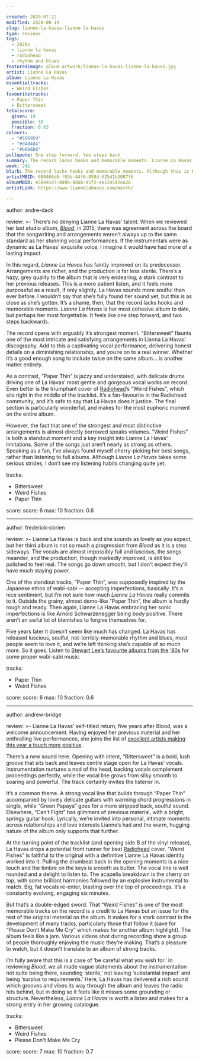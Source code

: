 ```yaml
---

created: 2020-07-22
modified: 2020-08-14
slug: lianne-la-havas-lianne-la-havas
type: reviews
tags:
  - 2020s
  - lianne la havas
  - radiohead
  - rhythm and blues
featuredimage: album-artwork/lianne-la-havas-lianne-la-havas.jpg
artist: Lianne La Havas
album: Lianne La Havas
essentialtracks:
  - Weird Fishes 
favouritetracks:
  - Paper Thin
  - Bittersweet
totalscore:
  given: 19
  possible: 30
  fraction: 0.63
colours:
  - "#595959"
  - "#d4d4d4"
  - "#b6b6b6"
pullquote: One step forward, two steps back 
summary: The record lacks hooks and memorable moments. Lianne La Havas is her most cohesive album to date, but perhaps her most forgettable. It feels like one step forward, two steps back. 
week: 241
blurb: The record lacks hooks and memorable moments. Although this is La Havas' most cohesive album to date, it may also be her most forgettable.
artistMBID: 680466d6-f05b-44f6-858d-625d1b5087f6
albumMBID: e58e9147-0d9b-4dab-95f2-ae134542ea26
artistLink: https://www.liannelahavas.com/merch/

---
```


author: andre-dack

review: >-
  There’s no denying Lianne La Havas’ talent. When we reviewed her last studio album, [*Blood*](/reviews/lianne-la-havas-blood/), in 2015, there was agreement across the board that the songwriting and arrangements weren’t always up to the same standard as her stunning vocal performances. If the instrumentals were as dynamic as La Havas’ exquisite voice, I imagine it would have had more of a lasting impact.

  In this regard, *Lianne La Havas* has faintly improved on its predecessor. Arrangements are richer, and the production is far less sterile. There’s a hazy, grey quality to the album that is very endearing; a stark contrast to her previous releases. This is a more patient listen, and it feels more purposeful as a result, if only slightly. La Havas sounds more soulful than ever before. I wouldn’t say that she’s fully found her sound yet, but this is as close as she’s gotten. It’s a shame, then, that the record lacks hooks and memorable moments. *Lianne La Havas* is her most cohesive album to date, but perhaps her most forgettable. It feels like one step forward, and two steps backwards.

  The record opens with arguably it’s strongest moment. “Bittersweet” flaunts one of the most intricate and satisfying arrangements in Lianna La Havas’ discography. Add to this a captivating vocal performance, delivering honest details on a diminishing relationship, and you’re on to a real winner. Whether it’s a good enough song to include twice on the same album... is another matter entirely.

  As a contrast, “Paper Thin” is jazzy and understated, with delicate drums driving one of La Havas’ most gentle and gorgeous vocal works on record. Even better is the triumphant cover of [Radiohead](/reviews/radiohead-a-moon-shaped-pool/)’s “Weird Fishes”, which sits right in the middle of the tracklist. It’s a fan-favourite in the Radiohead community, and it’s safe to say that La Havas does it justice. The final section is particularly wonderful, and makes for the most euphoric moment on the entire album.

  However, the fact that one of the strongest and most distinctive arrangements is almost directly borrowed speaks volumes. “Weird Fishes” is both a standout moment and a key insight into Lianne La Havas’ limitations. Some of the songs just aren’t nearly as strong as others. Speaking as a fan, I’ve always found myself cherry-picking her best songs, rather than listening to full albums. Although *Lianne La Havas* takes some serious strides, I don’t see my listening habits changing quite yet.

tracks:
  - Bittersweet
  - Weird Fishes
  - Paper Thin

score:
  score: 6
  max: 10
  fraction: 0.6

---

author: frederick-obrien

review: >-
  Lianne La Havas is back and she sounds as lovely as you expect, but her third album is not so much a progression from *Blood* as it is a step sideways. The vocals are almost impossibly full and luscious, the songs meander, and the production, though markedly improved, is still too polished to feel real. The songs go down smooth, but I don’t expect they’ll have much staying power.

  One of the standout tracks, “Paper Thin”, was supposedly inspired by the Japanese ethos of wabi-sabi — accepting imperfections, basically. It’s a nice sentiment, but I’m not sure how much *Lianne La Havas* really commits to it. Outside the grainy, almost demo-like “Paper Thin”, the album is hardly rough and ready. Then again, Lianne La Havas embracing her sonic imperfections is like Arnold Schwarzenegger being body positive. There aren’t an awful lot of blemishes to forgive themselves for.

  Five years later it doesn’t seem like much has changed. La Havas has released luscious, soulful, not-terribly-memorable rhythm and blues, most people seem to love it, and we’re left thinking she’s capable of so much more. So it goes. Listen to [Stewart Lee’s favourite albums from the ‘80s](/articles/the-80s-according-to-stewart-lee/) for some proper wabi-sabi music.

tracks:
  - Paper Thin
  - Weird Fishes

score:
  score: 6
  max: 10
  fraction: 0.6

---

author: andrew-bridge

review: >-
  Lianne La Havas’ self-titled return, five years after Blood, was a welcome announcement. Having enjoyed her previous material and her enthralling live performances, she joins the list of [excellent artists making this year a touch more positive](/reviews/laura-marling-song-for-our-daughter/).

  There’s a new sound here. Opening with intent, “Bittersweet” is a bold, lush groove that sits back and leaves centre stage open for La Havas’ vocals. Instrumentation nurtures a nod of the head, backing vocals complement proceedings perfectly, while the vocal line grows from silky smooth to soaring and powerful. The track certainly invites the listener in.

  It’s a common theme. A strong vocal line that builds through “Paper Thin” accompanied by lovely delicate guitars with warming chord progressions in single, while “Green Papaya” goes for a more stripped back, soulful sound. Elsewhere, “Can’t Fight” has glimmers of previous material, with a bright, springy guitar hook. Lyrically, we’re invited into personal, intimate moments across relationships and love interests Lianne’s had and the warm, hugging nature of the album only supports that further.

  At the turning point of the tracklist (and opening side B of the vinyl release), La Havas drops a potential front runner for best [Radiohead](/articles/ranking-radioheads-discography/) cover. “Weird Fishes” is faithful to the original with a definitive Lianne La Havas identity worked into it. Pulling the drumbeat back in the opening moments is a nice touch and the timbre on the keys is smooth as butter. The vocal line is well rounded and a delight to listen to. The acapella breakdown is the cherry on top, with some brilliant harmonies followed by an explosive instrumental to match. Big, fat vocals re-enter, blasting over the top of proceedings. It’s a constantly evolving, engaging six minutes.

  But that’s a double-edged sword. That “Weird Fishes” is one of the most memorable tracks on the record is a credit to La Havas but an issue for the rest of the original material on the album. It makes for a stark contrast in the development of many tracks, particularly those that follow it (save for “Please Don’t Make Me Cry” which makes for another album highlight). The album feels like a jam. Various videos shot during recording show a group of people thoroughly enjoying the music they’re making. That’s a pleasure to watch, but it doesn’t translate to an album of strong tracks.

  I’m fully aware that this is a case of ‘be careful what you wish for.’ In reviewing *Blood*, we all made vague statements about the instrumentation not quite being there, sounding ‘sterile,’ not leaving ‘substantial impact’ and being ‘surplus to requirements.’ Here, La Havas has delivered a rich sound which grooves and vibes its way through the album and leaves the radio hits behind, but in doing so it feels like it misses some grounding or structure. Nevertheless, *Lianne La Havas* is worth a listen and makes for a strong entry in her growing catalogue.

tracks:
  - Bittersweet
  - Weird Fishes
  - Please Don't Make Me Cry

score:
  score: 7
  max: 10
  fraction: 0.7